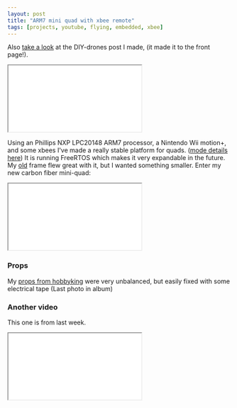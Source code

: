 ```yaml
---
layout: post
title: "ARM7 mini quad with xbee remote"
tags: [projects, youtube, flying, embedded, xbee]
---
```


Also [take a look](http://diydrones.com/profiles/blogs/arm7-mini-quad-with-xbee) at the DIY-drones post I made, (it made it to the front page!).

<div class="icontain"><iframe src="//www.youtube.com/embed/Ng5cj4m8uaw" allowfullscreen></iframe></div>

Using an Phillips NXP LPC20148 ARM7 processor, a Nintendo Wii motion+, and some xbees I've made a really stable platform for quads. ([mode details here](http://t413.com/news/rtos-quadcopter-flight-computer)) It is running FreeRTOS which makes it very expandable in the future. My [old](http://t413.com/photos_of_projects/#quad3_0-002_MG_4963_2010-12-20.jpg) frame flew great with it, but I wanted something smaller. Enter my new carbon fiber mini-quad:

<!--more-->

<div class="icontain i4x3"><iframe class="imgur-album" src="//imgur.com/a/x7aOU/embed?background=f2f2f2&text=1a1a1a&link=4e76c9"></iframe></div>

### Props

My [props from hobbyking](http://www.hobbyking.com/hobbyking/store/uh_viewItem.asp?idProduct=11313) were very unbalanced, but easily fixed with some electrical tape (Last photo in album)

### Another video

This one is from last week.

<div class="icontain"><iframe src="//www.youtube.com/embed/8gVc9dYw0vM" allowfullscreen></iframe></div>
